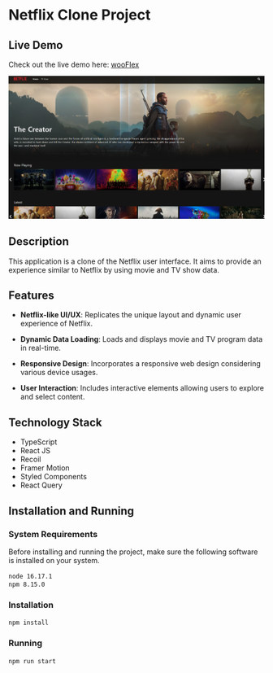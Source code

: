 # Netflix Clone Project

## Live Demo

Check out the live demo here: [wooFlex](https://woosungkim0123.github.io/wooFlex/)

![Demo](/docs/readme1.png)

## Description

This application is a clone of the Netflix user interface. It aims to provide an experience similar to Netflix by using movie and TV show data.

## Features

- **Netflix-like UI/UX**: Replicates the unique layout and dynamic user experience of Netflix.

- **Dynamic Data Loading**: Loads and displays movie and TV program data in real-time.
  
- **Responsive Design**: Incorporates a responsive web design considering various device usages.

- **User Interaction**: Includes interactive elements allowing users to explore and select content.

## Technology Stack
- TypeScript
- React JS
- Recoil
- Framer Motion
- Styled Components
- React Query

## Installation and Running

### System Requirements

Before installing and running the project, make sure the following software is installed on your system.

```
node 16.17.1
npm 8.15.0
```

### Installation

```
npm install
```

### Running

```
npm run start
```
